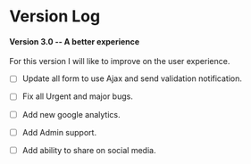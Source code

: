 # Version Log

#### Version 3.0 -- A better experience

For this version I will like to improve on the user experience.

- [ ] Update all form to use Ajax and send validation notification.
- [ ] Fix all Urgent and major bugs.
- [ ] Add new google analytics.
- [ ] Add Admin support.
- [ ] Add ability to share on social media.

